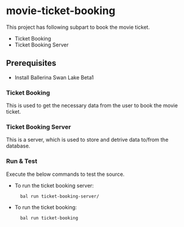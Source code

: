 # movie-ticket-booking

This project has following subpart to book the movie ticket.

- Ticket Booking
- Ticket Booking Server

## Prerequisites

* Install Ballerina Swan Lake Beta1

### Ticket Booking
This is used to get the necessary data from the user to book the movie ticket.

### Ticket Booking Server
This is a server, which is used to store and detrive data to/from the database.

### Run & Test

Execute the below commands to test the source.
- To run the ticket booking server:

        bal run ticket-booking-server/
    
- To run the ticket booking:
    
        bal run ticket-booking
        
